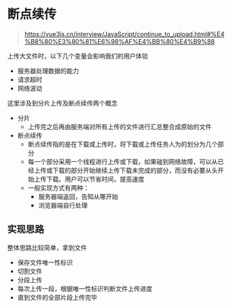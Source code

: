 # 断点续传

> <https://vue3js.cn/interview/JavaScript/continue_to_upload.html#%E4%B8%80%E3%80%81%E6%98%AF%E4%BB%80%E4%B9%88>

上传大文件时，以下几个变量会影响我们的用户体验

- 服务器处理数据的能力
- 请求超时
- 网络波动

这里涉及到分片上传及断点续传两个概念

- 分片
  - 上传完之后再由服务端对所有上传的文件进行汇总整合成原始的文件
- 断点续传
  - 断点续传指的是在下载或上传时，将下载或上传任务人为的划分为几个部分
  - 每一个部分采用一个线程进行上传或下载，如果碰到网络故障，可以从已经上传或下载的部分开始继续上传下载未完成的部分，而没有必要从头开始上传下载。用户可以节省时间，提高速度
  - 一般实现方式有两种：
    - 服务器端返回，告知从哪开始
    - 浏览器端自行处理

## 实现思路

整体思路比较简单，拿到文件

- 保存文件唯一性标识
- 切割文件
- 分段上传
- 每次上传一段，根据唯一性标识判断文件上传进度
- 直到文件的全部片段上传完毕
